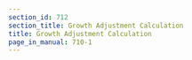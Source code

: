 ```yaml
---
section_id: 712
section_title: Growth Adjustment Calculation
title: Growth Adjustment Calculation
page_in_manual: 710-1
---
```

